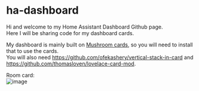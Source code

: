 # ha-dashboard

Hi and welcome to my Home Assistant Dashboard Github page.<br>
Here I will be sharing code for my dashboard cards.

My dashboard is mainly built on <a href="https://github.com/piitaya/lovelace-mushroom">Mushroom cards</a>, so you will need to install that to use the cards.<br>
You will also need https://github.com/ofekashery/vertical-stack-in-card and https://github.com/thomasloven/lovelace-card-mod.

Room card:<br>
![image](https://github.com/durrav/ha-dashboard/assets/58232568/63502136-a503-4058-9853-6ff8c3d41ed3)
